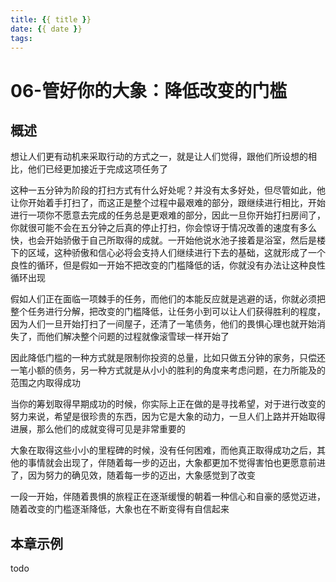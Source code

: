 ```yaml
---
title: {{ title }}
date: {{ date }}
tags:
---
```

# 06-管好你的大象：降低改变的门槛


## 概述

想让人们更有动机来采取行动的方式之一，就是让人们觉得，跟他们所设想的相比，他们已经更加接近于完成这项任务了

这种一五分钟为阶段的打扫方式有什么好处呢？并没有太多好处，但尽管如此，他让你开始着手打扫了，而这正是整个过程中最艰难的部分，跟继续进行相比，开始进行一项你不愿意去完成的任务总是更艰难的部分，因此一旦你开始打扫房间了，你就很可能不会在五分钟之后真的停止打扫，你会惊讶于情况改善的速度有多么快，也会开始骄傲于自己所取得的成就。一开始他说水池子接着是浴室，然后是楼下的区域，这种骄傲和信心必将会支持人们继续进行下去的基础，这就形成了一个良性的循环，但是假如一开始不把改变的门槛降低的话，你就没有办法让这种良性循环出现

假如人们正在面临一项棘手的任务，而他们的本能反应就是逃避的话，你就必须把整个任务进行分解，把改变的门槛降低，让任务小到可以让人们获得胜利的程度，因为人们一旦开始打扫了一间屋子，还清了一笔债务，他们的畏惧心理也就开始消失了，而他们解决整个问题的过程就像滚雪球一样开始了

因此降低门槛的一种方式就是限制你投资的总量，比如只做五分钟的家务，只偿还一笔小额的债务，另一种方式就是从小小的胜利的角度来考虑问题，在力所能及的范围之内取得成功

当你的筹划取得早期成功的时候，你实际上正在做的是寻找希望，对于进行改变的努力来说，希望是很珍贵的东西，因为它是大象的动力，一旦人们上路并开始取得进展，那么他们的成就变得可见是非常重要的

大象在取得这些小小的里程碑的时候，没有任何困难，而他真正取得成功之后，其他的事情就会出现了，伴随着每一步的迈出，大象都更加不觉得害怕也更愿意前进了，因为努力的确见效，随着每一步的迈出，大象感觉到了改变

一段一开始，伴随着畏惧的旅程正在逐渐缓慢的朝着一种信心和自豪的感觉迈进，随着改变的门槛逐渐降低，大象也在不断变得有自信起来

## 本章示例

todo
